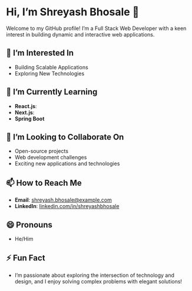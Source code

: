 # Hi, I’m Shreyash Bhosale 👋

Welcome to my GitHub profile! I’m a Full Stack Web Developer with a keen interest in building dynamic and interactive web applications.

## 👀 I’m Interested In

- Building Scalable Applications
- Exploring New Technologies

## 🌱 I’m Currently Learning

- **React.js**:
- **Next.js**: 
- **Spring Boot**

## 💞️ I’m Looking to Collaborate On

- Open-source projects
- Web development challenges
- Exciting new applications and technologies

## 📫 How to Reach Me

- **Email**: [shreyash.bhosale@example.com](mailto:shreyashbhosale078@gmail.com)
- **LinkedIn**: [linkedin.com/in/shreyashbhosale](https://linkedin.com/in/shreyash-bhosale-5a7726245/)

## 😄 Pronouns

- He/Him

## ⚡ Fun Fact

- I’m passionate about exploring the intersection of technology and design, and I enjoy solving complex problems with elegant solutions!

<!---
shreyasshh03/shreyasshh03 is a ✨ special ✨ repository because its `README.md` (this file) appears on your GitHub profile.
You can click the Preview link to take a look at your changes.
--->
